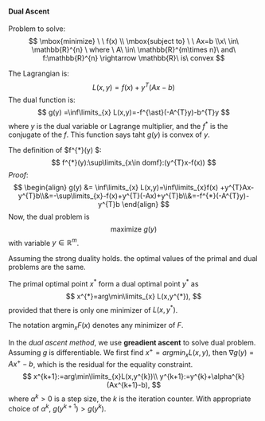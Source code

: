 #### Dual Ascent 

Problem to solve:
$$
\mbox{minimize}  \ \ f(x) \\ \mbox{subject  to} \ \ Ax=b  \\x\ \in\ \mathbb{R}^{n} \ where \ A\  \in\  \mathbb{R}^{m\times n}\ and\ f:\mathbb{R}^{n} \rightarrow \mathbb{R}\ is\ convex
$$


The Lagrangian is:
$$
L(x,y)=f(x)+y^{T}(Ax-b)
$$
The dual function is:
$$
g(y) =\inf\limits_{x} L(x,y)=-f^{\ast}(-A^{T}y)-b^{T}y
$$
where $y$ is the dual variable or Lagrange multiplier, and the $f^*$ is the conjugate of the $f$. This function says taht $g(y)$ is convex of $y$.

 The definition of $f^{*}(y) $:
$$
f^{*}(y):\sup\limits_{x\in domf}:(y^{T}x-f(x))
$$
$Proof$:
$$
\begin{align}
g(y) &= \inf\limits_{x} L(x,y)=\inf\limits_{x}f(x) +y^{T}Ax-y^{T}b\\&=-\sup\limits_{x}-f(x)+y^{T}(-Ax)+y^{T}b\\&=-f^{*}(-A^{T}y)-y^{T}b
\end{align}
$$
Now, the dual problem is 
$$
\mbox{maximize} \ g(y)
$$
with variable $y\in \mathbb{R}^{m}$.

Assuming the strong duality holds. the optimal values of the primal and dual problems are the same.

The primal optimal point $x^{*}$ form a dual optimal point $y^{*}$ as 
$$
x^{*}=arg\min\limits_{x} L(x,y^{*}),
$$
provided that there is only one minimizer of $L(x,y^{*})$. 

The notation $\mbox{argmin}_{x}F(x)$ denotes any minimizer of $F$. 

In the $dual\ ascent\ method$, we use **greadient ascent** to solve dual problem. Assuming $g$ is differentiable. We first find $x^{+}=argmin_{x}L(x,y)$, then $\nabla g(y)=Ax^{+}-b$, which is the residual for the equality constraint. 
$$
x^{k+1}:=arg\min\limits_{x}L(x,y^{k})\\
y^{k+1}:=y^{k}+\alpha^{k}(Ax^{k+1}-b),
$$
where $\alpha^{k}>0$ is a step size, the $k$ is the iteration counter. With appropriate choice of $\alpha^{k}$, $g(y^{k+1})>g(y^{k})$. 

